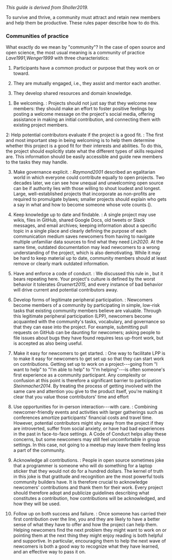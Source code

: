 ---
---

*This guide is derived from <cite>Sholler2019</cite>.*

To survive and thrive, a community must attract and retain new members and help
them be productive. These rules paper describe how to do this.

<div class="callout" markdown="1">

### Communities of practice

What exactly do we mean by "community"? In the case of open source and open
science, the most usual meaning is a <span g="community_of_practice">community
of practice</span> <cite>Lave1991,Wenger1999</cite> with three characteristics:

1.  Participants have a common product or purpose that they work on or
    toward.

2.  They are mutually engaged, i.e., they assist and mentor each another.

3.  They develop shared resources and domain knowledge.

</div>

1. Be welcoming.
:   Projects should not just say that they welcome new members: they should make
    an effort to foster positive feelings by posting a welcome message on the
    project's social media, offering assistance in making an initial
    contribution, and connecting them with existing project members.

2: Help potential contributors evaluate if the project is a good fit.
:   The first and most important step in being welcoming is to help them
    determine whether this project is a good fit for their interests and
    abilities.  To do this, the project should explicitly state what the
    different types of skills required are. This information should be easily
    accessible and guide new members to the tasks they may handle.

3. Make governance explicit.
:   <cite>Raymond2001</cite> described an egalitarian world in which everyone
    could contribute equally to open projects. Two decades later, we can see how
    unequal and unwelcoming open source can be if authority lies with those
    willing to shout loudest and longest.  Large, well-established projects that
    incorporate as non-profits are required to promulgate bylaws; smaller
    projects should explain who gets a say in what and how to become someone
    whose vote counts (<span x="important"/>).

4. Keep knowledge up to date and findable.
:   A single project may use wikis, files in GitHub, shared Google Docs, old
    tweets or Slack messages, and email archives; keeping information about a
    specific topic in a single place and clearly defining the purpose of each
    communication medium saves newcomers from having to navigate multiple
    unfamiliar data sources to find what they need <cite>Lin2020</cite>.  At the
    same time, outdated documentation may lead newcomers to a wrong
    understanding of the project, which is also demotivating. While it may be
    hard to keep material up to date, community members should at least remove
    or clearly mark outdated information.

5. Have and enforce a code of conduct.
:   We discussed this rule in <span x="starting"/>, but it bears repeating here.
    Your project's culture is defined by the worst behavior it tolerates
    <cite>Gruenert2015</cite>, and every instance of bad behavior will drive
    current and potential contributors away.

6. Develop forms of legitimate peripheral participation.
:   Newcomers become members of a community by participating in simple, low-risk
    tasks that existing community members believe are valuable. Through this
    <span g="lpp">legitimate peripheral participation</span> (LPP), newcomers
    become acquainted with the community's tasks, vocabulary, and governance so
    that they can ease into the project. For example, submitting pull requests
    on GitHub can be daunting for newcomers; asking people to file issues about
    bugs they have found requires less up-front work, but is accepted as also
    being useful.

7. Make it easy for newcomers to get started.
:   One way to facilitate LPP is to make it easy for newcomers to get set up so
    that they can start work on contributions. Getting set up to work on a
    project---going from "I want to help" to "I'm able to help" to "I'm
    helping"---is often someone's first experience as a community
    participant. Any complexity or confusion at this point is therefore a
    significant barrier to participation <cite>Steinmacher2014</cite>. By
    treating the process of getting involved with the same care and attention
    you give to the product itself, you're making it clear that you value those
    contributors' time and effort

8. Use opportunities for in-person interaction---with care.
:   Combining newcomer-friendly events and activities with larger gatherings
    such as conferences amortize participants' financial costs and travel time.
    However, potential contributors might shy away from the project if they are
    introverted, suffer from social anxiety, or have had bad experiences in the
    past in face-to-face settings. A Code of Conduct helps allay these concerns,
    but some newcomers may still feel uncomfortable in group settings. In this
    case, not going to a meetup may leave them feeling less a part of the
    community.

9. Acknowledge all contributions.
:   People in open source sometimes joke that a programmer is someone who will
    do something for a laptop sticker that they would not do for a hundred
    dollars. The kernel of truth in this joke is that gratitude and recognition
    are the most powerful tools community builders have. It is therefore crucial
    to acknowledge newcomers' contributions and thank them for their work.
    Every project should therefore adopt and publicize guidelines describing
    what constitutes a contribution, how contributions will be acknowledged, and
    how they will be used.

10. Follow up on both success and failure.
:   Once someone has carried their first contribution over the line, you and
    they are likely to have a better sense of what they have to offer and how
    the project can help them. Helping newcomers find the next problem they
    might want to work on or pointing them at the next thing they might enjoy
    reading is both helpful and supportive. In particular, encouraging them to
    help the next wave of newcomers is both a good way to recognize what they
    have learned, and an effective way to pass it on.
